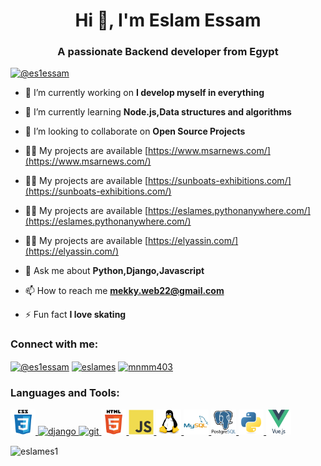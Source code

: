<h1 align="center">Hi 👋, I'm Eslam Essam</h1>
<h3 align="center">A passionate Backend developer from Egypt</h3>

<p align="left"> <a href="https://twitter.com/@es1essam" target="blank"><img src="https://img.shields.io/twitter/follow/@es1essam?logo=twitter&style=for-the-badge" alt="@es1essam" /></a> </p>

- 🔭 I’m currently working on **I develop myself in everything**

- 🌱 I’m currently learning **Node.js,Data structures and algorithms**

- 👯 I’m looking to collaborate on **Open Source Projects**

- 👨‍💻 My projects are available [https://www.msarnews.com/](https://www.msarnews.com/)

- 👨‍💻 My projects are available [https://sunboats-exhibitions.com/](https://sunboats-exhibitions.com/)

- 👨‍💻 My projects are available [https://eslames.pythonanywhere.com/](https://eslames.pythonanywhere.com/)

- 👨‍💻 My projects are available [https://elyassin.com/](https://elyassin.com/)

- 💬 Ask me about **Python,Django,Javascript**

- 📫 How to reach me **mekky.web22@gmail.com**

- ⚡ Fun fact **I love skating**

<h3 align="left">Connect with me:</h3>
<p align="left">
<a href="https://twitter.com/@es1essam" target="blank"><img align="center" src="https://raw.githubusercontent.com/rahuldkjain/github-profile-readme-generator/master/src/images/icons/Social/twitter.svg" alt="@es1essam" height="30" width="40" /></a>
<a href="https://linkedin.com/in/eslames" target="blank"><img align="center" src="https://raw.githubusercontent.com/rahuldkjain/github-profile-readme-generator/master/src/images/icons/Social/linked-in-alt.svg" alt="eslames" height="30" width="40" /></a>
<a href="https://fb.com/mnmm403" target="blank"><img align="center" src="https://raw.githubusercontent.com/rahuldkjain/github-profile-readme-generator/master/src/images/icons/Social/facebook.svg" alt="mnmm403" height="30" width="40" /></a>
</p>

<h3 align="left">Languages and Tools:</h3>
<p align="left"> <a href="https://www.w3schools.com/css/" target="_blank" rel="noreferrer"> <img src="https://raw.githubusercontent.com/devicons/devicon/master/icons/css3/css3-original-wordmark.svg" alt="css3" width="40" height="40"/> </a> <a href="https://www.djangoproject.com/" target="_blank" rel="noreferrer"> <img src="https://static.djangoproject.com/img/logos/django-logo-negative.svg" alt="django" width="40" height="40"/> </a> <a href="https://git-scm.com/" target="_blank" rel="noreferrer"> <img src="https://www.vectorlogo.zone/logos/git-scm/git-scm-icon.svg" alt="git" width="40" height="40"/> </a> <a href="https://www.w3.org/html/" target="_blank" rel="noreferrer"> <img src="https://raw.githubusercontent.com/devicons/devicon/master/icons/html5/html5-original-wordmark.svg" alt="html5" width="40" height="40"/> </a> <a href="https://developer.mozilla.org/en-US/docs/Web/JavaScript" target="_blank" rel="noreferrer"> <img src="https://raw.githubusercontent.com/devicons/devicon/master/icons/javascript/javascript-original.svg" alt="javascript" width="40" height="40"/> </a> <a href="https://www.linux.org/" target="_blank" rel="noreferrer"> <img src="https://raw.githubusercontent.com/devicons/devicon/master/icons/linux/linux-original.svg" alt="linux" width="40" height="40"/> </a> <a href="https://www.mysql.com/" target="_blank" rel="noreferrer"> <img src="https://raw.githubusercontent.com/devicons/devicon/master/icons/mysql/mysql-original-wordmark.svg" alt="mysql" width="40" height="40"/> </a> <a href="https://www.postgresql.org" target="_blank" rel="noreferrer"> <img src="https://raw.githubusercontent.com/devicons/devicon/master/icons/postgresql/postgresql-original-wordmark.svg" alt="postgresql" width="40" height="40"/> </a> <a href="https://www.python.org" target="_blank" rel="noreferrer"> <img src="https://raw.githubusercontent.com/devicons/devicon/master/icons/python/python-original.svg" alt="python" width="40" height="40"/> </a> <a href="https://vuejs.org/" target="_blank" rel="noreferrer"> <img src="https://raw.githubusercontent.com/devicons/devicon/master/icons/vuejs/vuejs-original-wordmark.svg" alt="vuejs" width="40" height="40"/> </a> </p>

<p><img align="center" src="https://github-readme-stats.vercel.app/api/top-langs?username=eslames1&show_icons=true&locale=en&layout=compact" alt="eslames1" /></p>
